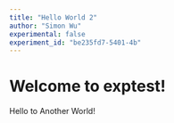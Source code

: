 ```yaml
---
title: "Hello World 2"
author: "Simon Wu"
experimental: false
experiment_id: "be235fd7-5401-4b"
---
```

# Welcome to exptest!
Hello to Another World!
